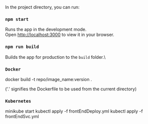 In the project directory, you can run:

### `npm start`

Runs the app in the development mode.\
Open [http://localhost:3000](http://localhost:3000) to view it in your browser.

### `npm run build`

Builds the app for production to the `build` folder.\

### `Docker`

docker build -t repo/image_name:version .

('.' signifies the Dockerfile to be used from the current directory)

### `Kubernetes`

minikube start
kubectl apply -f frontEndDeploy.yml
kubectl apply -f frontEndSvc.yml

